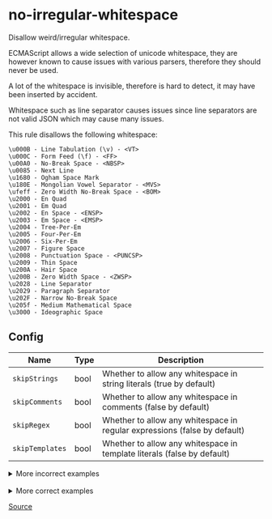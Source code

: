 <!--
 generated docs file, do not edit by hand, see xtask/docgen 
-->
# no-irregular-whitespace

Disallow weird/irregular whitespace. 

ECMAScript allows a wide selection of unicode whitespace, they are however known to
cause issues with various parsers, therefore they should never be used.

A lot of the whitespace is invisible, therefore is hard to detect, it may have been inserted
by accident.

Whitespace such as line separator causes issues since line separators are not valid JSON which
may cause many issues. 

This rule disallows the following whitespace: 

```text
\u000B - Line Tabulation (\v) - <VT>
\u000C - Form Feed (\f) - <FF>
\u00A0 - No-Break Space - <NBSP>
\u0085 - Next Line
\u1680 - Ogham Space Mark
\u180E - Mongolian Vowel Separator - <MVS>
\ufeff - Zero Width No-Break Space - <BOM>
\u2000 - En Quad
\u2001 - Em Quad
\u2002 - En Space - <ENSP>
\u2003 - Em Space - <EMSP>
\u2004 - Tree-Per-Em
\u2005 - Four-Per-Em
\u2006 - Six-Per-Em
\u2007 - Figure Space
\u2008 - Punctuation Space - <PUNCSP>
\u2009 - Thin Space
\u200A - Hair Space
\u200B - Zero Width Space - <ZWSP>
\u2028 - Line Separator
\u2029 - Paragraph Separator
\u202F - Narrow No-Break Space
\u205f - Medium Mathematical Space
\u3000 - Ideographic Space
```

## Config
| Name | Type | Description |
| ---- | ---- | ----------- |
| `skipStrings` | bool |  Whether to allow any whitespace in string literals (true by default) |
| `skipComments` | bool |  Whether to allow any whitespace in comments (false by default) |
| `skipRegex` | bool |  Whether to allow any whitespace in regular expressions (false by default) |
| `skipTemplates` | bool |  Whether to allow any whitespace in template literals (false by default) |

<details>
 <summary> More incorrect examples </summary>

```js
var any \u{000B} = 'thing';
```

```js
var any \u{000C} = 'thing';
```

```js
var any \u{00A0} = 'thing';
```

```js
var any \u{feff} = 'thing';
```

```js
var any \u{2000} = 'thing';
```

```js
var any \u{2001} = 'thing';
```

```js
var any \u{2002} = 'thing';
```

```js
var any \u{2003} = 'thing';
```

```js
var any \u{2004} = 'thing';
```

```js
var any \u{2005} = 'thing';
```

```js
var any \u{2006} = 'thing';
```

```js
var any \u{2007} = 'thing';
```

```js
var any \u{2008} = 'thing';
```

```js
var any \u{2009} = 'thing';
```

```js
var any \u{200A} = 'thing';
```

```js
var any \u{2028} = 'thing';
```

```js
var any \u{2029} = 'thing';
```

```js
var any \u{202F} = 'thing';
```

```js
var any \u{205f} = 'thing';
```

```js
var any \u{3000} = 'thing';
```
</details><br>
<details>
 <summary> More correct examples </summary>

```js
'\\u{000B}';
```

```js
'\\u{000C}';
```

```js
'\\u{0085}';
```

```js
'\\u{00A0}';
```

```js
'\\u{180E}';
```

```js
'\\u{feff}';
```

```js
'\\u{2000}';
```

```js
'\\u{2001}';
```

```js
'\\u{2002}';
```

```js
'\\u{2003}';
```

```js
'\\u{2004}';
```

```js
'\\u{2005}';
```

```js
'\\u{2006}';
```

```js
'\\u{2007}';
```

```js
'\\u{2008}';
```

```js
'\\u{2009}';
```

```js
'\\u{200A}';
```

```js
'\\u{200B}';
```

```js
'\\u{2028}';
```

```js
'\\u{2029}';
```

```js
'\\u{202F}';
```

```js
'\\u{205f}';
```

```js
'\\u{3000}';
```

```js
'\u{000B}';
```

```js
'\u{000C}';
```

```js
'\u{0085}';
```

```js
'\u{00A0}';
```

```js
'\u{180E}';
```

```js
'\u{feff}';
```

```js
'\u{2000}';
```
</details>

[Source](../../../rslint_core/src/groups/errors/no_irregular_whitespace.rs)